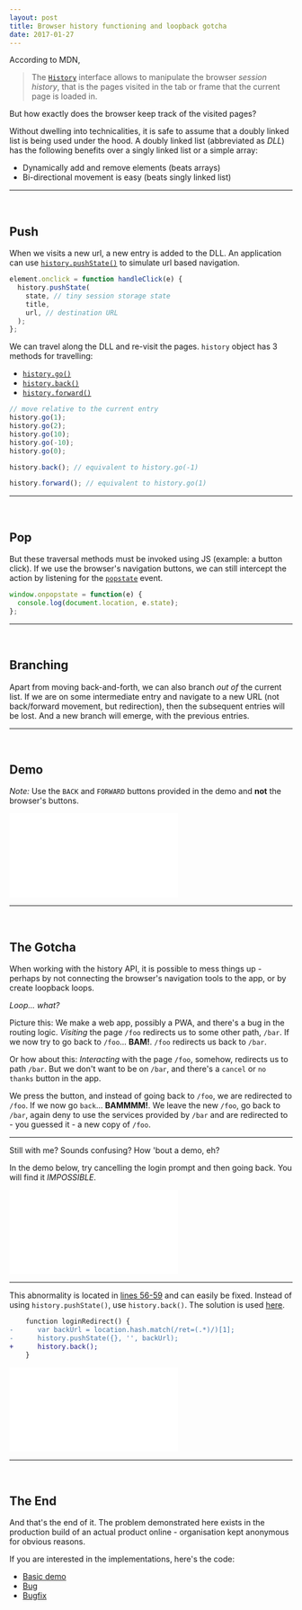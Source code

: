 ```yaml
---
layout: post
title: Browser history functioning and loopback gotcha
date: 2017-01-27
---
```


According to MDN,
> The [`History`] interface allows to manipulate the browser *session history*, that is the pages visited in the tab or frame that the current page is loaded in.

But how exactly does the browser keep track of the visited pages?

<!-- preview -->

Without dwelling into technicalities, it is safe to assume that a doubly linked list is being used under the hood.
A doubly linked list (abbreviated as *DLL*) has the following benefits over a singly linked list or a simple array:

* Dynamically add and remove elements (beats arrays)
* Bi-directional movement is easy (beats singly linked list)

---
<br />

## Push

When we visits a new url, a new entry is added to the DLL.
An application can use [`history.pushState()`] to simulate url based navigation.

```js
element.onclick = function handleClick(e) {
  history.pushState(
    state, // tiny session storage state
    title,
    url, // destination URL
  );
};
```

We can travel along the DLL and re-visit the pages.
`history` object has 3 methods for travelling:

* [`history.go()`]
* [`history.back()`]
* [`history.forward()`]

```js
// move relative to the current entry
history.go(1);
history.go(2);
history.go(10);
history.go(-10);
history.go(0);

history.back(); // equivalent to history.go(-1)

history.forward(); // equivalent to history.go(1)
```

---
<br />

## Pop

But these traversal methods must be invoked using JS (example: a button click).
If we use the browser's navigation buttons, we can still intercept the action by listening for the [`popstate`] event.

```js
window.onpopstate = function(e) {
  console.log(document.location, e.state);
};
```

---
<br />

## Branching

Apart from moving back-and-forth, we can also branch *out of* the current list.
If we are on some intermediate entry and navigate to a new URL (not back/forward movement, but redirection), then the subsequent entries will be lost.
And a new branch will emerge, with the previous entries.

---
<br />

## Demo

*Note:* Use the `BACK` and `FORWARD` buttons provided in the demo and **not** the browser's buttons.

<iframe src="/gists/2017-01-30-browser-history-functioning-&-loopback-gotcha/demo.html#/home" frameborder="0" class="demo" sandbox=""></iframe>

---
<br />

## The Gotcha

When working with the history API, it is possible to mess things up - perhaps by not connecting the browser's navigation tools to the app, or by create loopback loops.

*Loop... what?*

Picture this: We make a web app, possibly a PWA, and there's a bug in the routing logic.
*Visiting* the page `/foo` redirects us to some other path, `/bar`.
If we now try to go back to `/foo`... **BAM!**. `/foo` redirects us back to `/bar`.

Or how about this: *Interacting* with the page `/foo`, somehow, redirects us to path `/bar`.
But we don't want to be on `/bar`, and there's a `cancel` or `no thanks` button in the app.

We press the button, and instead of going back to `/foo`, we are redirected to `/foo`.
If we now go `back`... **BAMMMM!**. We leave the new `/foo`, go back to `/bar`, again deny to use the services provided by `/bar` and are redirected to - you guessed it - a new copy of `/foo`.

---

Still with me? Sounds confusing? How 'bout a demo, eh?

In the demo below, try cancelling the login prompt and then going back.
You will find it *IMPOSSIBLE*.

<iframe src="/gists/2017-01-30-browser-history-functioning-&-loopback-gotcha/demo-bug.html#/home" frameborder="0" class="demo" sandbox=""></iframe>

---

This abnormality is located in [lines 56-59] and can easily be fixed.
Instead of using `history.pushState()`, use `history.back()`.
The solution is used [here].

```diff
    function loginRedirect() {
-      var backUrl = location.hash.match(/ret=(.*)/)[1];
-      history.pushState({}, '', backUrl);
+      history.back();
    }
```

<iframe src="/gists/2017-01-30-browser-history-functioning-&-loopback-gotcha/demo-fixed.html#/home" frameborder="0" class="demo" sandbox=""></iframe>

---
<br />

## The End

And that's the end of it.
The problem demonstrated here exists in the production build of an actual product online - organisation kept anonymous for obvious reasons.

If you are interested in the implementations, here's the code:

* [Basic demo]
* [Bug]
* [Bugfix]


[`History`]: https://developer.mozilla.org/en/docs/Web/API/History

[`history.pushState()`]: https://developer.mozilla.org/en/docs/Web/API/History/pushState
[`history.go()`]: https://developer.mozilla.org/en/docs/Web/API/History/go
[`history.back()`]: https://developer.mozilla.org/en/docs/Web/API/History/back
[`history.forward()`]: https://developer.mozilla.org/en/docs/Web/API/History/forward
[`popstate`]: https://developer.mozilla.org/en/docs/Web/Events/popstate

[lines 56-59]: https://github.com/zhirzh/zhirzh.github.io/blob/master/gists/2017-01-30-browser-history-functioning-&-loopback-gotcha/demo-bug.html#L56-L59
[here]: https://github.com/zhirzh/zhirzh.github.io/blob/master/gists/2017-01-30-browser-history-functioning-&-loopback-gotcha/demo-fixed.html#L56-L58

[Basic demo]: https://github.com/zhirzh/zhirzh.github.io/blob/master/gists/2017-01-30-browser-history-functioning-&-loopback-gotcha/demo.html
[Bug]: https://github.com/zhirzh/zhirzh.github.io/blob/master/gists/2017-01-30-browser-history-functioning-&-loopback-gotcha/demo-bug.html
[Bugfix]: https://github.com/zhirzh/zhirzh.github.io/blob/master/gists/2017-01-30-browser-history-functioning-&-loopback-gotcha/demo-fixed.html
